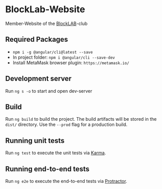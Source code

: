 # BlockLab-Website

Member-Website of the [BlockLAB](http://site.blocklab.de/)-club

## Required Packages
* `npm i -g @angular/cli@latest --save`
* In project folder: `npm i @angular/cli --save-dev`
* Install MetaMask browser plugin: `https://metamask.io/`

## Development server

Run `ng s -o` to start and open dev-server

## Build

Run `ng build` to build the project. The build artifacts will be stored in the `dist/` directory. Use the `--prod` flag for a production build.

## Running unit tests

Run `ng test` to execute the unit tests via [Karma](https://karma-runner.github.io).

## Running end-to-end tests

Run `ng e2e` to execute the end-to-end tests via [Protractor](http://www.protractortest.org/).


